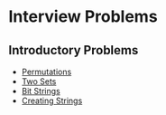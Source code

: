 # Interview Problems

## Introductory Problems
- [Permutations](https://cses.fi/problemset/task/1070)
- [Two Sets](https://cses.fi/problemset/task/1092)
- [Bit Strings](https://cses.fi/problemset/task/1617)
- [Creating Strings](https://cses.fi/problemset/task/1622)